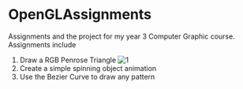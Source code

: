 # OpenGLAssignments
Assignments and the project for my year 3 Computer Graphic course.
Assignments include
1. Draw a RGB Penrose Triangle
![1](https://github.com/RainSketch/OpenGLAssignments/assets/124680521/ab57323d-d19d-4997-bb67-cae2ff437d3a)
2. Create a simple spinning object animation
3. Use the Bezier Curve to draw any pattern

